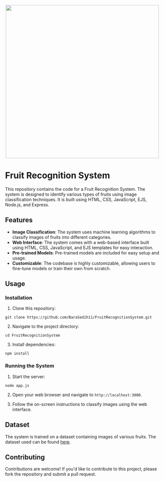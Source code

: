 <div align=center>
  <img src="https://github.com/BaraSedih11/FruitRecognitionSystem/assets/98843912/df1478c4-5b47-41f1-b982-2722eb38337a" width=500px />
</div>


# Fruit Recognition System

This repository contains the code for a Fruit Recognition System. The system is designed to identify various types of fruits using image classification techniques. It is built using HTML, CSS, JavaScript, EJS, Node.js, and Express.

## Features

- **Image Classification**: The system uses machine learning algorithms to classify images of fruits into different categories.
- **Web Interface**: The system comes with a web-based interface built using HTML, CSS, JavaScript, and EJS templates for easy interaction.
- **Pre-trained Models**: Pre-trained models are included for easy setup and usage.
- **Customizable**: The codebase is highly customizable, allowing users to fine-tune models or train their own from scratch.

## Usage

### Installation

1. Clone this repository:
```
git clone https://github.com/BaraSedih11/FruitRecognitionSystem.git

```
2. Navigate to the project directory:
```
cd FruitRecognitionSystem

```
3. Install dependencies:
```
npm install

```

### Running the System

1. Start the server:
```
node app.js

```
2. Open your web browser and navigate to `http://localhost:3000`.

3. Follow the on-screen instructions to classify images using the web interface.

## Dataset

The system is trained on a dataset containing images of various fruits. The dataset used can be found [here](link-to-dataset).

## Contributing

Contributions are welcome! If you'd like to contribute to this project, please fork the repository and submit a pull request.

